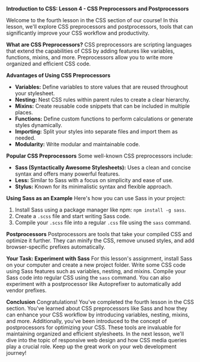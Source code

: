 **Introduction to CSS: Lesson 4 - CSS Preprocessors and Postprocessors**

Welcome to the fourth lesson in the CSS section of our course! In this lesson, we'll explore CSS preprocessors and postprocessors, tools that can significantly improve your CSS workflow and productivity.

**What are CSS Preprocessors?**
CSS preprocessors are scripting languages that extend the capabilities of CSS by adding features like variables, functions, mixins, and more. Preprocessors allow you to write more organized and efficient CSS code.

**Advantages of Using CSS Preprocessors**
- **Variables:** Define variables to store values that are reused throughout your stylesheet.
- **Nesting:** Nest CSS rules within parent rules to create a clear hierarchy.
- **Mixins:** Create reusable code snippets that can be included in multiple places.
- **Functions:** Define custom functions to perform calculations or generate styles dynamically.
- **Importing:** Split your styles into separate files and import them as needed.
- **Modularity:** Write modular and maintainable code.

**Popular CSS Preprocessors**
Some well-known CSS preprocessors include:
- **Sass (Syntactically Awesome Stylesheets):** Uses a clean and concise syntax and offers many powerful features.
- **Less:** Similar to Sass with a focus on simplicity and ease of use.
- **Stylus:** Known for its minimalistic syntax and flexible approach.

**Using Sass as an Example**
Here's how you can use Sass in your project:
1. Install Sass using a package manager like npm: `npm install -g sass`.
2. Create a `.scss` file and start writing Sass code.
3. Compile your `.scss` file into a regular `.css` file using the `sass` command.

**Postprocessors**
Postprocessors are tools that take your compiled CSS and optimize it further. They can minify the CSS, remove unused styles, and add browser-specific prefixes automatically.

**Your Task: Experiment with Sass**
For this lesson's assignment, install Sass on your computer and create a new project folder. Write some CSS code using Sass features such as variables, nesting, and mixins. Compile your Sass code into regular CSS using the `sass` command. You can also experiment with a postprocessor like Autoprefixer to automatically add vendor prefixes.

**Conclusion**
Congratulations! You've completed the fourth lesson in the CSS section. You've learned about CSS preprocessors like Sass and how they can enhance your CSS workflow by introducing variables, nesting, mixins, and more. Additionally, you've been introduced to the concept of postprocessors for optimizing your CSS. These tools are invaluable for maintaining organized and efficient stylesheets. In the next lesson, we'll dive into the topic of responsive web design and how CSS media queries play a crucial role. Keep up the great work on your web development journey!